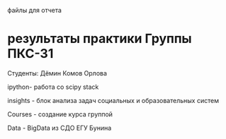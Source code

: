 файлы для отчета 

результаты практики Группы ПКС-31 
========================
Студенты: Дёмин Комов  Орлова

ipython- работа co scipy stack

insights - блок анализа задач социальных и образовательных систем

Courses - создание курса группой

Data - BigData из СДО ЕГУ Бунина
